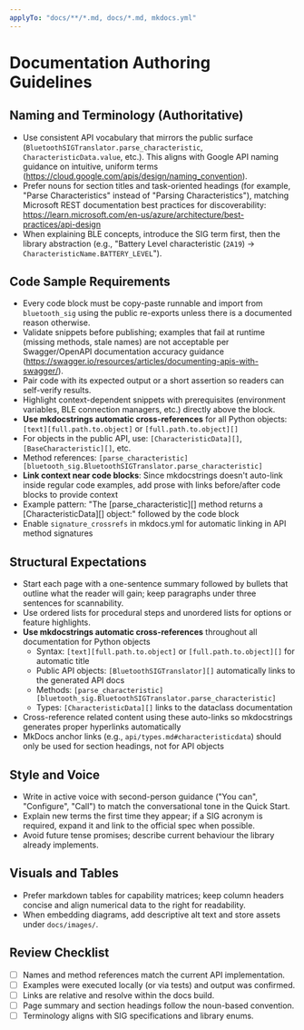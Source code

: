 ```yaml
---
applyTo: "docs/**/*.md, docs/*.md, mkdocs.yml"
---
```


# Documentation Authoring Guidelines

## Naming and Terminology (Authoritative)
- Use consistent API vocabulary that mirrors the public surface (`BluetoothSIGTranslator.parse_characteristic`, `CharacteristicData.value`, etc.). This aligns with Google API naming guidance on intuitive, uniform terms (https://cloud.google.com/apis/design/naming_convention).
- Prefer nouns for section titles and task-oriented headings (for example, "Parse Characteristics" instead of "Parsing Characteristics"), matching Microsoft REST documentation best practices for discoverability: https://learn.microsoft.com/en-us/azure/architecture/best-practices/api-design
- When explaining BLE concepts, introduce the SIG term first, then the library abstraction (e.g., "Battery Level characteristic (`2A19`) → `CharacteristicName.BATTERY_LEVEL`").

## Code Sample Requirements
- Every code block must be copy-paste runnable and import from `bluetooth_sig` using the public re-exports unless there is a documented reason otherwise.
- Validate snippets before publishing; examples that fail at runtime (missing methods, stale names) are not acceptable per Swagger/OpenAPI documentation accuracy guidance (https://swagger.io/resources/articles/documenting-apis-with-swagger/).
- Pair code with its expected output or a short assertion so readers can self-verify results.
- Highlight context-dependent snippets with prerequisites (environment variables, BLE connection managers, etc.) directly above the block.
- **Use mkdocstrings automatic cross-references** for all Python objects: `[text][full.path.to.object]` or `[full.path.to.object][]`
- For objects in the public API, use: `[CharacteristicData][]`, `[BaseCharacteristic][]`, etc.
- Method references: `[parse_characteristic][bluetooth_sig.BluetoothSIGTranslator.parse_characteristic]`
- **Link context near code blocks**: Since mkdocstrings doesn't auto-link inside regular code examples, add prose with links before/after code blocks to provide context
- Example pattern: "The [parse_characteristic][] method returns a [CharacteristicData][] object:" followed by the code block
- Enable `signature_crossrefs` in mkdocs.yml for automatic linking in API method signatures

## Structural Expectations
- Start each page with a one-sentence summary followed by bullets that outline what the reader will gain; keep paragraphs under three sentences for scannability.
- Use ordered lists for procedural steps and unordered lists for options or feature highlights.
- **Use mkdocstrings automatic cross-references** throughout all documentation for Python objects
  - Syntax: `[text][full.path.to.object]` or `[full.path.to.object][]` for automatic title
  - Public API objects: `[BluetoothSIGTranslator][]` automatically links to the generated API docs
  - Methods: `[parse_characteristic][bluetooth_sig.BluetoothSIGTranslator.parse_characteristic]`
  - Types: `[CharacteristicData][]` links to the dataclass documentation
- Cross-reference related content using these auto-links so mkdocstrings generates proper hyperlinks automatically
- MkDocs anchor links (e.g., `api/types.md#characteristicdata`) should only be used for section headings, not for API objects

## Style and Voice
- Write in active voice with second-person guidance ("You can", "Configure", "Call") to match the conversational tone in the Quick Start.
- Explain new terms the first time they appear; if a SIG acronym is required, expand it and link to the official spec when possible.
- Avoid future tense promises; describe current behaviour the library already implements.

## Visuals and Tables
- Prefer markdown tables for capability matrices; keep column headers concise and align numerical data to the right for readability.
- When embedding diagrams, add descriptive alt text and store assets under `docs/images/`.

## Review Checklist
- [ ] Names and method references match the current API implementation.
- [ ] Examples were executed locally (or via tests) and output was confirmed.
- [ ] Links are relative and resolve within the docs build.
- [ ] Page summary and section headings follow the noun-based convention.
- [ ] Terminology aligns with SIG specifications and library enums.
